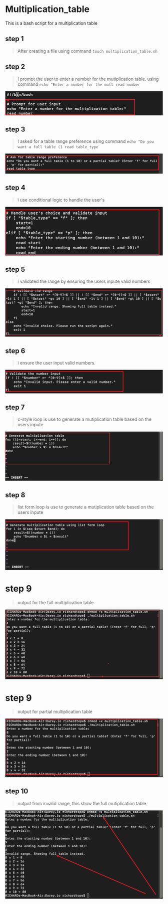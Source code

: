 # Multiplication_table
This is a bash script for a multiplication table


## step 1

> After creating a file using command `touch multiplication_table.sh`


## step 2


> I prompt the user to enter a number for the mutiplication table. using command `echo "Enter a number for the mult read number`



![prompt](./img/01.png)


## step 3

> I asked for a table range preference 
using command `echo "Do you want a full table (1 read table_type`


![Ask for table range](./img/02.png)




## step 4

> i use conditional logic to handle the user's


![handle user](./img/03.png)



## step 5

>  i validated the range by ensuring the users inpute valid numbers

![validated](./img/04.png)



## step 6

> i ensure the user input valid numbers.


![generate](./img/05.png)




## step 7 

>  c-style loop is use to generate a mutiplication table based on the users inpute 

![saved](./img/06.png)




## step 8

> list form loop is use to generate a mutiplication table based on the users inpute 


![list form loop](./img/07%20list%20loop.png)



# step 9

> output for the full  multiplication table


![chmod](./img/08%20chmod.png)




# step 9

> output for partial multiplication table

![partial](./img/10%20p.png)



## step 10

> output from invalid range, this show the full mutiplication table 


![invalid](./img/11%20invalid.png)


